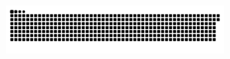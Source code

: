 <picture>
  <source media="(prefers-color-scheme: dark)" srcset="https://raw.githubusercontent.com/MarineHakobyan/MarineHakobyan/8e49a9d9d6d2d6eb2d4a50b49f2e68891ba6ee01/github-contribution-grid-snake-dark.svg" />
  <source media="(prefers-color-scheme: light)" srcset="https://raw.githubusercontent.com/MarineHakobyan/MarineHakobyan/8e49a9d9d6d2d6eb2d4a50b49f2e68891ba6ee01/github-contribution-grid-snake.svg" />
  <img alt="github-snake" src="https://raw.githubusercontent.com/MarineHakobyan/MarineHakobyan/8e49a9d9d6d2d6eb2d4a50b49f2e68891ba6ee01/github-contribution-grid-snake-dark.svg" />
</picture>
